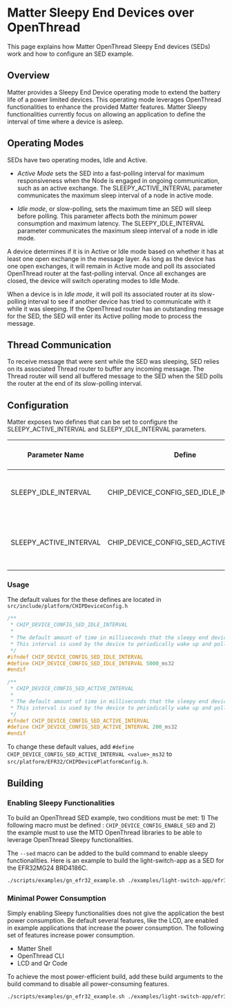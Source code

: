 # Matter Sleepy End Devices over OpenThread

This page explains how Matter OpenThread Sleepy End devices (SEDs) work and how to configure an SED example.

## Overview

Matter provides a Sleepy End Device operating mode to extend the battery life of a power limited devices. This operating mode leverages OpenThread functionalities to enhance the provided Matter features. Matter Sleepy functionalities currently focus on allowing an application to define the interval of time where a device is asleep.

## Operating Modes

SEDs have two operating modes, Idle and Active.

- _Active Mode_ sets the SED into a fast-polling interval for maximum responsiveness when the Node is engaged in ongoing communication, such as an active exchange. The SLEEPY_ACTIVE_INTERVAL parameter communicates the maximum sleep interval of a node in active mode.

- _Idle mode_, or slow-polling, sets the maximum time an SED will sleep before polling. This parameter affects both the minimum power consumption and maximum latency. The SLEEPY_IDLE_INTERVAL parameter communicates the maximum sleep interval of a node in idle mode.

A device determines if it is in Active or Idle mode based on whether it has at least one open exchange in the message layer. As long as the device has one open exchanges, it will remain in Active mode and poll its associated OpenThread router at the fast-polling interval. Once all exchanges are closed, the device will switch operating modes to Idle Mode.

When a device is in _Idle mode_, it will poll its associated router at its slow-polling interval to see if another device has tried to communicate with it while it was sleeping. If the OpenThread router has an outstanding message for the SED, the SED will enter its Active polling mode to process the message.

## Thread Communication

To receive message that were sent while the SED was sleeping, SED relies on its associated Thread router to buffer any incoming message. The Thread router will send all buffered message to the SED when the SED polls the router at the end of its slow-polling interval.

## Configuration

Matter exposes two defines that can be set to configure the SLEEPY_ACTIVE_INTERVAL and SLEEPY_IDLE_INTERVAL parameters. 

| Parameter Name | Define | Description | Default Value | Maximum allowed Value |
| - | - | - | - | - |
| SLEEPY_IDLE_INTERVAL | CHIP_DEVICE_CONFIG_SED_IDLE_INTERVAL | Maximum node sleep interval when in idle mode. | 5000 ms | <= 1 hour|
| SLEEPY_ACTIVE_INTERVAL | CHIP_DEVICE_CONFIG_SED_ACTIVE_INTERVAL | Maximum node sleep interval of when in active mode. | 200 ms | <= 1 hour|

### Usage

The default values for the these defines are located in `src/include/platform/CHIPDeviceConfig.h`

```c++
/**
 * CHIP_DEVICE_CONFIG_SED_IDLE_INTERVAL
 *
 * The default amount of time in milliseconds that the sleepy end device will use as an idle interval.
 * This interval is used by the device to periodically wake up and poll the data in the idle mode.
 */
#ifndef CHIP_DEVICE_CONFIG_SED_IDLE_INTERVAL
#define CHIP_DEVICE_CONFIG_SED_IDLE_INTERVAL 5000_ms32
#endif

/**
 * CHIP_DEVICE_CONFIG_SED_ACTIVE_INTERVAL
 *
 * The default amount of time in milliseconds that the sleepy end device will use as an active interval.
 * This interval is used by the device to periodically wake up and poll the data in the active mode.
 */
#ifndef CHIP_DEVICE_CONFIG_SED_ACTIVE_INTERVAL
#define CHIP_DEVICE_CONFIG_SED_ACTIVE_INTERVAL 200_ms32
#endif
```
To change these default values, add `#define CHIP_DEVICE_CONFIG_SED_ACTIVE_INTERVAL <value>_ms32` to `src/platform/EFR32/CHIPDevicePlatformConfig.h`.

## Building 

### Enabling Sleepy Functionalities

To build an OpenThread SED example, two conditions must be met: 1) The following macro must be defined : `CHIP_DEVICE_CONFIG_ENABLE_SED` and 2) the example must to use the MTD OpenThread libraries to be able to leverage OpenThread Sleepy functionalities.

The `--sed` macro can be added to the build command to enable sleepy functionalities. Here is an example to build the light-switch-app as a SED for the EFR32MG24 BRD4186C.

```bash
./scripts/examples/gn_efr32_example.sh ./examples/light-switch-app/efr32/ ./out/light-switch-app_SED BRD4186C --sed
```

### Minimal Power Consumption

Simply enabling Sleepy functionalities does not give the application the best power consumption. Be default several features, like the LCD, are enabled in example applications that increase the power consumption. The following set of features increase power consumption.

- Matter Shell
- OpenThread CLI
- LCD and Qr Code

To achieve the most power-efficient build, add these build arguments to the build command to disable all power-consuming features.

```bash
./scripts/examples/gn_efr32_example.sh ./examples/light-switch-app/efr32/ ./out/light-switch-app_SED BRD4186C --sed chip_build_libshell=false enable_openthread_cli=false show_qr_code=false disable_lcd=true
```